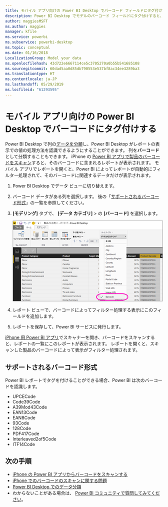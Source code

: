 ```yaml
---
title: モバイル アプリ向けの Power BI Desktop でバーコード フィールドにタグ付けする
description: Power BI Desktop でモデルのバーコード フィールドにタグ付けすると、iPhone の Power BI アプリでバーコードのデータを自動的にフィルター処理できます。
author: maggiesMSFT
ms.author: maggies
manager: kfile
ms.service: powerbi
ms.subservice: powerbi-desktop
ms.topic: conceptual
ms.date: 01/16/2018
LocalizationGroup: Model your data
ms.openlocfilehash: 43d722e6667114ce5c3705270a0b55b541685108
ms.sourcegitcommit: 60dad5aa0d85db790553e537bf8ac34ee3289ba3
ms.translationtype: HT
ms.contentlocale: ja-JP
ms.lasthandoff: 05/29/2019
ms.locfileid: "61293595"
---
```

# <a name="tag-barcodes-in-power-bi-desktop-for-the-mobile-apps"></a>モバイル アプリ向けの Power BI Desktop でバーコードにタグ付けする

Power BI Desktop で列の[データを分類](desktop-data-categorization.md)し、Power BI Desktop がレポートの表示での値の処理方法を認識できるようにすることができます。 列を**バーコード**として分類することもできます。 iPhone の [Power BI アプリで製品のバーコードをスキャン](consumer/mobile/mobile-apps-scan-barcode-iphone.md)すると、そのバーコードに含まれるレポートが表示されます。 モバイル アプリでレポートを開くと、Power BI によってレポートが自動的にフィルター処理されて、そのバーコードに関連するデータだけが表示されます。

1. Power BI Desktop でデータ ビューに切り替えます。
2. バーコード データがある列を選択します。 後の「[サポートされるバーコード形式](#supported-barcode-formats)」の一覧を参照してください。
3. **[モデリング]** タブで、 **[データ カテゴリ]**  > の **[バーコード]** を選択します。
   
    ![データ カテゴリの一覧](media/desktop-mobile-barcodes/power-bi-desktop-barcode.png)
4. レポート ビューで、バーコードによってフィルター処理する表示にこのフィールドを追加します。
5. レポートを保存して、Power BI サービスに発行します。

[iPhone 用 Power BI アプリ](consumer/mobile/mobile-iphone-app-get-started.md)でスキャナーを開き、バーコードをスキャンすると、レポートの一覧にこのレポートが表示されます。 レポートを開くと、スキャンした製品のバーコードによって表示がフィルター処理されます。

## <a name="supported-barcode-formats"></a>サポートされるバーコード形式
Power BI レポートでタグを付けることができる場合、Power BI は次のバーコードを認識します。 

* UPCECode 
* Code39Code  
* A39Mod43Code 
* EAN13Code 
* EAN8Code  
* 93Code  
* 128Code 
* PDF417Code 
* Interleaved2of5Code 
* ITF14Code 

## <a name="next-steps"></a>次の手順
* [iPhone の Power BI アプリからバーコードをスキャンする](consumer/mobile/mobile-apps-scan-barcode-iphone.md)
* [iPhone でのバーコードのスキャンに関する問題](consumer/mobile/mobile-apps-scan-barcode-iphone.md#issues-with-scanning-a-barcode)
* [Power BI Desktop でのデータ分類](desktop-data-categorization.md)  
* わからないことがある場合は、 [Power BI コミュニティで質問してみてください](http://community.powerbi.com/)。

